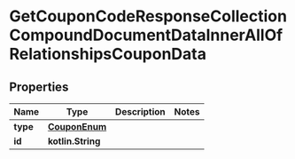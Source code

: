 
# GetCouponCodeResponseCollectionCompoundDocumentDataInnerAllOfRelationshipsCouponData

## Properties
| Name | Type | Description | Notes |
| ------------ | ------------- | ------------- | ------------- |
| **type** | [**CouponEnum**](CouponEnum.md) |  |  |
| **id** | **kotlin.String** |  |  |



